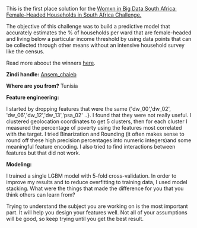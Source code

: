 This is the first place solution for the [Womxn in Big Data South Africa: Female-Headed Households in South Africa Challenge.](https://zindi.africa/competitions/womxn-in-big-data-south-africa-female-headed-households-in-south-africa) 

The objective of this challenge was to build a predictive model that accurately estimates the % of households per ward that are female-headed and living below a particular income threshold by using data points that can be collected through other means without an intensive household survey like the census. 

Read more aboout the winners [here](https://zindi.africa/blog/meet-the-winners-of-the-womxn-in-big-data-south-africa-female-headed-households-in-south-africa-challenge).

**Zindi handle:** [Ansem_chaieb](https://zindi.africa/users/Ansem_Chaieb)

**Where are you from?** Tunisia

**Feature engineering:**

I started by dropping features that were the same {'dw_00','dw_02', 'dw_06','dw_12','dw_13','psa_02' ..}. I found that they were not really useful.
I clustered geolocation coordinates to get 5 clusters, then for each cluster I measured the percentage of poverty using the features most correlated with the target.
I tried Binarization and Rounding (it often makes sense to round off these high precision percentages into numeric integers)and some meaningful feature encoding. I also tried to find interactions between features but that did not work.

**Modeling:**

I trained a single LGBM model with 5-fold cross-validation. In order to improve my results and to reduce overfitting to training data, I used model stacking.
What were the things that made the difference for you that you think others can learn from?

Trying to understand the subject you are working on is the most important part. It will help you design your features well. Not all of your assumptions will be good, so keep trying until you get the best result.
